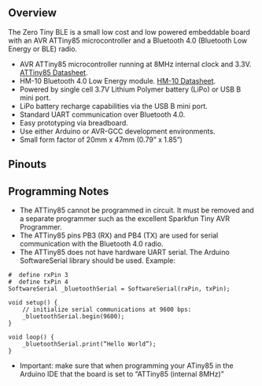 ## Overview

The Zero Tiny BLE is a small low cost and low powered embeddable board with an AVR ATTiny85 microcontroller and a Bluetooth 4.0 (Bluetooth Low Energy or BLE) radio.

* AVR ATTiny85 microcontroller running at 8MHz internal clock and 3.3V. [ATTiny85 Datasheet](http://www.atmel.com/images/atmel-2586-avr-8-bit-microcontroller-attiny25-attiny45-attiny85_datasheet.pdf).
* HM-10 Bluetooth 4.0 Low Energy module.  [HM-10 Datasheet](http://www.jnhuamao.cn/bluetooth40_en.zip).
* Powered by single cell 3.7V Lithium Polymer battery (LiPo) or USB B mini port.
* LiPo battery recharge capabilities via the USB B mini port.
* Standard UART communication over Bluetooth 4.0.
* Easy prototyping via breadboard.
* Use either Arduino or AVR-GCC development environments.
* Small form factor of 20mm x 47mm (0.79” x 1.85”)

## Pinouts

## Programming Notes

* The ATTiny85 cannot be programmed in circuit.  It must be removed and a separate programmer such as the excellent Sparkfun Tiny AVR Programmer.  
* The ATTiny85 pins PB3 (RX) and PB4 (TX) are used for serial communication with the Bluetooth 4.0 radio.
* The ATTiny85 does not have hardware UART serial.  The Arduino SoftwareSerial library should be used. Example:

```
#  define rxPin 3
#  define txPin 4
SoftwareSerial _bluetoothSerial = SoftwareSerial(rxPin, txPin);

void setup() {
	// initialize serial communications at 9600 bps:
	_bluetoothSerial.begin(9600);
}

void loop() {
	_bluetoothSerial.print(“Hello World”);
}
```

* Important: make sure that when programming your ATiny85 in the Arduino IDE that the board is set to “ATTiny85 (internal 8MHz)”
